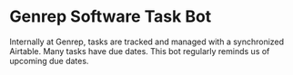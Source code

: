 # Genrep Software Task Bot

Internally at Genrep, tasks are tracked and managed with a synchronized
Airtable. Many tasks have due dates. This bot regularly reminds us of upcoming
due dates.
